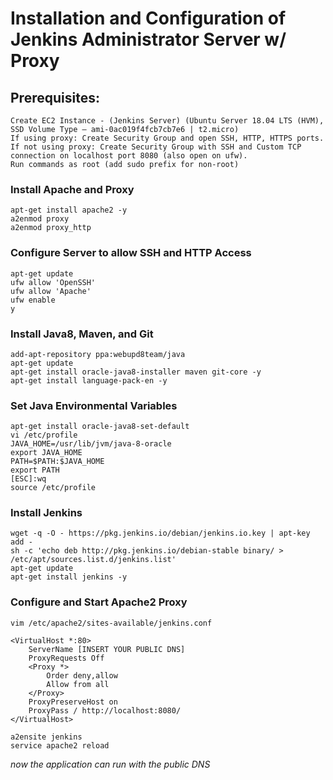 # Installation and Configuration of Jenkins Administrator Server w/ Proxy

## Prerequisites:
```
Create EC2 Instance - (Jenkins Server) (Ubuntu Server 18.04 LTS (HVM), SSD Volume Type – ami-0ac019f4fcb7cb7e6 | t2.micro)
If using proxy: Create Security Group and open SSH, HTTP, HTTPS ports.
If not using proxy: Create Security Group with SSH and Custom TCP connection on localhost port 8080 (also open on ufw).
Run commands as root (add sudo prefix for non-root)
```
### Install Apache and Proxy
```
apt-get install apache2 -y
a2enmod proxy
a2enmod proxy_http
```
### Configure Server to allow SSH and HTTP Access
```
apt-get update
ufw allow 'OpenSSH'
ufw allow 'Apache'
ufw enable
y
```
### Install Java8, Maven, and Git
```
add-apt-repository ppa:webupd8team/java
apt-get update
apt-get install oracle-java8-installer maven git-core -y
apt-get install language-pack-en -y
```
### Set Java Environmental Variables
```
apt-get install oracle-java8-set-default
vi /etc/profile
JAVA_HOME=/usr/lib/jvm/java-8-oracle
export JAVA_HOME
PATH=$PATH:$JAVA_HOME
export PATH
[ESC]:wq
source /etc/profile
```
### Install Jenkins
```
wget -q -O - https://pkg.jenkins.io/debian/jenkins.io.key | apt-key add -
sh -c 'echo deb http://pkg.jenkins.io/debian-stable binary/ > /etc/apt/sources.list.d/jenkins.list'
apt-get update
apt-get install jenkins -y
```
### Configure and Start Apache2 Proxy
```
vim /etc/apache2/sites-available/jenkins.conf

<VirtualHost *:80>
	ServerName [INSERT YOUR PUBLIC DNS]
	ProxyRequests Off
	<Proxy *>
		Order deny,allow
		Allow from all
	</Proxy>
	ProxyPreserveHost on
	ProxyPass / http://localhost:8080/
</VirtualHost>

a2ensite jenkins
service apache2 reload
```
*now the application can run with the public DNS*
